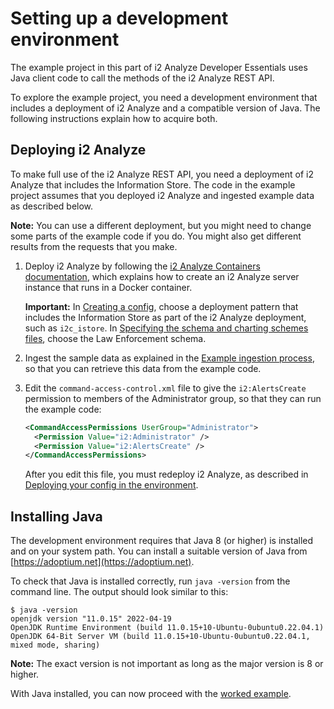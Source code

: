 # Setting up a development environment

The example project in this part of i2 Analyze Developer Essentials uses Java client code to call the methods of the i2 Analyze REST API.

To explore the example project, you need a development environment that includes a deployment of i2 Analyze and a compatible version of Java. The following instructions explain how to acquire both.

## Deploying i2 Analyze

To make full use of the i2 Analyze REST API, you need a deployment of i2 Analyze that includes the Information Store. The code in the example project assumes that you deployed i2 Analyze and ingested example data as described below.

**Note:** You can use a different deployment, but you might need to change some parts of the example code if you do. You might also get different results from the requests that you make.

1. Deploy i2 Analyze by following the [i2 Analyze Containers documentation](https://i2group.github.io/analyze-containers/content/deploy_config_dev.html), which explains how to create an i2 Analyze server instance that runs in a Docker container.

   **Important:** In [Creating a config](https://i2group.github.io/analyze-containers/content/deploy_config_dev.html#creating-a-config), choose a deployment pattern that includes the Information Store as part of the i2 Analyze deployment, such as `i2c_istore`. In [Specifying the schema and charting schemes files](https://i2group.github.io/analyze-containers/content/deploy_config_dev.html#specifying-the-schema-and-charting-schemes-files), choose the Law Enforcement schema.

1. Ingest the sample data as explained in the [Example ingestion process](https://i2group.github.io/analyze-containers/content/ingest_config_dev.html#example-ingestion-process), so that you can retrieve this data from the example code.   

1. Edit the `command-access-control.xml` file to give the `i2:AlertsCreate` permission to members of the Administrator group, so that they can run the example code:

   ```xml
   <CommandAccessPermissions UserGroup="Administrator">
     <Permission Value="i2:Administrator" />
     <Permission Value="i2:AlertsCreate" />
   </CommandAccessPermissions>
   ```

   After you edit this file, you must redeploy i2 Analyze, as described in [Deploying your config in the environment](https://i2group.github.io/analyze-containers/content/deploy_config_dev.html#deploying-your-config-in-the-environment).

## Installing Java

The development environment requires that Java 8 (or higher) is installed and on your system path. You can install a suitable version of Java from [https://adoptium.net](https://adoptium.net).

To check that Java is installed correctly, run ```java -version``` from the command line. The output should look similar to this:

```
$ java -version
openjdk version "11.0.15" 2022-04-19
OpenJDK Runtime Environment (build 11.0.15+10-Ubuntu-0ubuntu0.22.04.1)
OpenJDK 64-Bit Server VM (build 11.0.15+10-Ubuntu-0ubuntu0.22.04.1, mixed mode, sharing)
```

**Note:** The exact version is not important as long as the major version is 8 or higher.

With Java installed, you can now proceed with the [worked example](generating-client-code.md).
